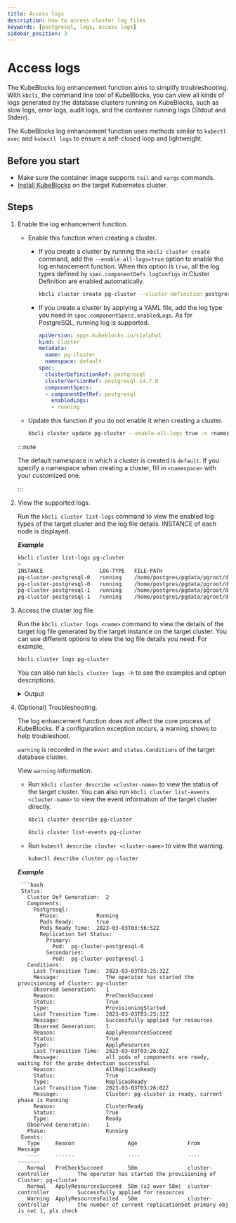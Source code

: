 ```yaml
---
title: Access logs
description: How to access cluster log files
keywords: [postgresql, logs, access logs]
sidebar_position: 3
---
```


# Access logs

The KubeBlocks log enhancement function aims to simplify troubleshooting. With `kbcli`, the command line tool of KubeBlocks, you can view all kinds of logs generated by the database clusters running on KubeBlocks, such as slow logs, error logs, audit logs, and the container running logs (Stdout and Stderr).

The KubeBlocks log enhancement function uses methods similar to `kubectl exec` and `kubectl logs` to ensure a self-closed loop and lightweight.

## Before you start

- Make sure the container image supports `tail` and `xargs` commands.
- [Install KubeBlocks](./../../installation/install-and-uninstall-kbcli-and-kubeblocks.md#install-kubeblocks) on the target Kubernetes cluster.

## Steps

1. Enable the log enhancement function.

   - Enable this function when creating a cluster.

     - If you create a cluster by running the `kbcli cluster create` command, add the `--enable-all-logs=true` option to enable the log enhancement function. When this option is `true`, all the log types defined by `spec.componentDefs.logConfigs` in Cluster Definition are enabled automatically.

       ```bash
       kbcli cluster create pg-cluster --cluster-definition postgresql --enable-all-logs=true
       ```

     - If you create a cluster by applying a YAML file, add the log type you need in `spec.componentSpecs.enabledLogs`. As for PostgreSQL, running log is supported.

        ```YAML
        apiVersion: apps.kubeblocks.io/v1alpha1
        kind: Cluster
        metadata:
          name: pg-cluster
          namespace: default
        spec:
          clusterDefinitionRef: postgresql
          clusterVersionRef: postgresql-14.7.0
          componentSpecs:
          - componentDefRef: postgresql
            enabledLogs:
            - running
        ```

    - Update this function if you do not enable it when creating a cluster.

       ```bash
       kbcli cluster update pg-cluster --enable-all-logs true -n <namespace>
       ```

    :::note

    The default namespace in which a cluster is created is `default`. If you specify a namespace when creating a cluster, fill in `<namespace>` with your customized one.

    :::

2. View the supported logs.

   Run the `kbcli cluster list-logs` command to view the enabled log types of the target cluster and the log file details. INSTANCE of each node is displayed.

   ***Example***

   ```bash
   kbcli cluster list-logs pg-cluster
   >
   INSTANCE                  LOG-TYPE   FILE-PATH                                                         SIZE   LAST-WRITTEN                     COMPONENT
   pg-cluster-postgresql-0   running    /home/postgres/pgdata/pgroot/data/log/postgresql-2023-03-03.csv   170K   Mar 03, 2023 04:07 (UTC+00:00)   postgresql
   pg-cluster-postgresql-0   running    /home/postgres/pgdata/pgroot/data/log/postgresql-2023-03-03.log   290    Mar 03, 2023 03:56 (UTC+00:00)   postgresql
   pg-cluster-postgresql-1   running    /home/postgres/pgdata/pgroot/data/log/postgresql-2023-03-03.csv   116K   Mar 03, 2023 03:36 (UTC+00:00)   postgresql
   pg-cluster-postgresql-1   running    /home/postgres/pgdata/pgroot/data/log/postgresql-2023-03-03.log   435    Mar 03, 2023 03:26 (UTC+00:00)   postgresql         
   ```

3. Access the cluster log file.

   Run the `kbcli cluster logs <name>` command to view the details of the target log file generated by the target instance on the target cluster. You can use different options to view the log file details you need. For example,

   ```bash
   kbcli cluster logs pg-cluster
   ```

   You can also run `kbcli cluster logs -h` to see the examples and option descriptions.

   <details>

   <summary>Output</summary>
   
   ```bash
   kbcli cluster logs -h
   >
   Access cluster log file

   Examples:
     # Return snapshot logs from cluster mycluster with default primary instance (stdout)
     kbcli cluster logs mycluster

     # Display only the most recent 20 lines from cluster mycluster with default primary instance (stdout)
     kbcli cluster logs --tail=20 mycluster

     # Return snapshot logs from cluster mycluster with specify instance my-instance-0 (stdout)
     kbcli cluster logs mycluster --instance my-instance-0

     # Return snapshot logs from cluster mycluster with specify instance my-instance-0 and specify container
     # my-container (stdout)
     kbcli cluster logs mycluster --instance my-instance-0 -c my-container

     # Return slow logs from cluster mycluster with default primary instance
     kbcli cluster logs mycluster --file-type=slow

     # Begin streaming the slow logs from cluster mycluster with default primary instance
     kbcli cluster logs -f mycluster --file-type=slow

     # Return the specify file logs from cluster mycluster with specify instance my-instance-0
     kbcli cluster logs mycluster --instance my-instance-0 --file-path=/var/log/yum.log

     # Return the specify file logs from cluster mycluster with specify instance my-instance-0 and specify
     # container my-container
     kbcli cluster logs mycluster --instance my-instance-0 -c my-container --file-path=/var/log/yum.log
   ```

   </details>

4. (Optional) Troubleshooting.
   
   The log enhancement function does not affect the core process of KubeBlocks. If a configuration exception occurs, a warning shows to help troubleshoot.
   
   `warning` is recorded in the `event` and `status.Conditions` of the target database cluster.
   
   View `warning` information.

     - Run `kbcli cluster describe <cluster-name>` to view the status of the target cluster. You can also run `kbcli cluster list-events <cluster-name>` to view the event information of the target cluster directly.
       
       ```bash
       kbcli cluster describe pg-cluster
       ```

       ```bash
       kbcli cluster list-events pg-cluster
       ```

     - Run `kubectl describe cluster <cluster-name>` to view the warning.
         
         ```bash
         kubectl describe cluster pg-cluster
         ```
  
     ***Example***

        ```bash
        Status:
          Cluster Def Generation:  2
          Components:
            Postgresql:
              Phase:            Running
              Pods Ready:       true
              Pods Ready Time:  2023-03-03T03:56:52Z
              Replication Set Status:
                Primary:
                  Pod:  pg-cluster-postgresql-0
                Secondaries:
                  Pod:  pg-cluster-postgresql-1
          Conditions:
            Last Transition Time:  2023-03-03T03:25:32Z
            Message:               The operator has started the provisioning of Cluster: pg-cluster
            Observed Generation:   1
            Reason:                PreCheckSucceed
            Status:                True
            Type:                  ProvisioningStarted
            Last Transition Time:  2023-03-03T03:25:32Z
            Message:               Successfully applied for resources
            Observed Generation:   1
            Reason:                ApplyResourcesSucceed
            Status:                True
            Type:                  ApplyResources
            Last Transition Time:  2023-03-03T03:26:02Z
            Message:               all pods of components are ready, waiting for the probe detection successful
            Reason:                AllReplicasReady
            Status:                True
            Type:                  ReplicasReady
            Last Transition Time:  2023-03-03T03:26:02Z
            Message:               Cluster: pg-cluster is ready, current phase is Running
            Reason:                ClusterReady
            Status:                True
            Type:                  Ready
          Observed Generation:     1
          Phase:                   Running
        Events:
          Type     Reason                 Age                From                       Message
          ----     ------                 ----               ----                       -------
          Normal   PreCheckSucceed        58m                cluster-controller         The operator has started the provisioning of Cluster: pg-cluster
          Normal   ApplyResourcesSucceed  58m (x2 over 58m)  cluster-controller         Successfully applied for resources
          Warning  ApplyResourcesFailed   58m                cluster-controller         the number of current replicationSet primary obj is not 1, pls check  
        ```
